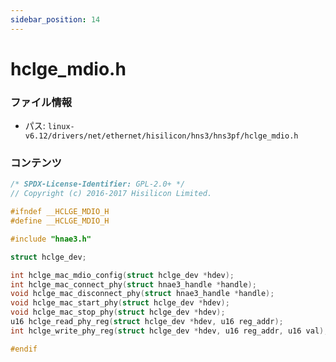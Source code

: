 ```yaml
---
sidebar_position: 14
---
```

# hclge_mdio.h

### ファイル情報

- パス: `linux-v6.12/drivers/net/ethernet/hisilicon/hns3/hns3pf/hclge_mdio.h`

### コンテンツ

```h
/* SPDX-License-Identifier: GPL-2.0+ */
// Copyright (c) 2016-2017 Hisilicon Limited.

#ifndef __HCLGE_MDIO_H
#define __HCLGE_MDIO_H

#include "hnae3.h"

struct hclge_dev;

int hclge_mac_mdio_config(struct hclge_dev *hdev);
int hclge_mac_connect_phy(struct hnae3_handle *handle);
void hclge_mac_disconnect_phy(struct hnae3_handle *handle);
void hclge_mac_start_phy(struct hclge_dev *hdev);
void hclge_mac_stop_phy(struct hclge_dev *hdev);
u16 hclge_read_phy_reg(struct hclge_dev *hdev, u16 reg_addr);
int hclge_write_phy_reg(struct hclge_dev *hdev, u16 reg_addr, u16 val);

#endif

```
